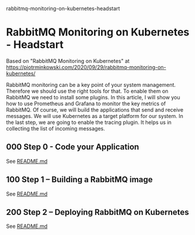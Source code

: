 rabbitmq-monitoring-on-kubernetes-headstart
# RabbitMQ Monitoring on Kubernetes - Headstart

Based on "RabbitMQ Monitoring on Kubernetes" at https://piotrminkowski.com/2020/09/29/rabbitmq-monitoring-on-kubernetes/

RabbitMQ monitoring can be a key point of your system management. Therefore we should use the right tools for that. To enable them on RabbitMQ we need to install some plugins. In this article, I will show you how to use Prometheus and Grafana to monitor the key metrics of RabbitMQ. Of course, we will build the applications that send and receive messages. We will use Kubernetes as a target platform for our system. In the last step, we are going to enable the tracing plugin. It helps us in collecting the list of incoming messages.

## 000 Step 0 - Code your Application

See [README.md](./000/README.md)

## 100 Step 1 – Building a RabbitMQ image

See [README.md](./100/README.md)

## 200 Step 2 – Deploying RabbitMQ on Kubernetes

See [README.md](./200/README.md)
